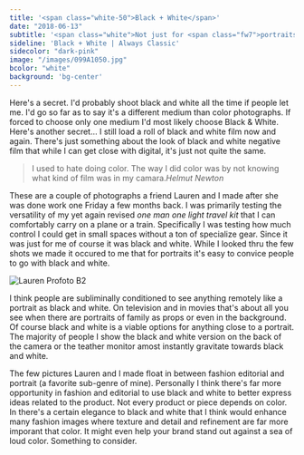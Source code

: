 ```yaml
---
title: '<span class="white-50">Black + White</span>'
date: "2018-06-13"
subtitle: '<span class="white">Not just for <span class="fw7">portraits.</span></span>'
sideline: 'Black + White | Always Classic'
sidecolor: "dark-pink"
image: "/images/099A1050.jpg"
bcolor: "white"
background: 'bg-center'
---
```

Here's a secret. I'd probably shoot black and white all the time if people let me. I'd go so far as to say it's a different medium than color photographs. If forced to choose only one medium I'd most likely choose Black &amp; White. Here's another secret&hellip; I still load a roll of black and white film now and again. There's just something about the look of black and white negative film that while I can get close with digital, it's just not quite the same.

>I used to hate doing color. The way I did color was by not knowing what kind of film was in my camara.<cite>Helmut Newton</cite>

These are a couple of photographs a friend Lauren and I made after she was done work one Friday a few months back. I was primarily testing the versatility of my yet again revised *one man one light travel kit* that I can comfortably carry on a plane or a train. Specifically I was testing how much control I could get in small spaces without a ton of specialize gear. Since it was just for me of course it was black and white. While I looked thru the few shots we made it occured to me that for portraits it's easy to convice people to go with black and white.

![Lauren Profoto B2](/images/099A1055.jpg)

I think people are subliminally conditioned to see anything remotely like a portrait as black and white. On television and in movies that's about all you see when there are portraits of family as props or even in the background. Of course black and white is a viable options for anything close to a portrait. The majority of people I show the black and white version on the back of the camera or the teather monitor amost instantly gravitate towards black and white.

The few pictures Lauren and I made float in between fashion editorial and portrait (a favorite sub-genre of mine). Personally I think there's far more opportunity in fashion and editorial to use black and white to better express ideas related to the product. Not every product or piece depends on color. In there's a certain elegance to black and white that I think would enhance many fashion images where texture and detail and refinement are far more imporant that color. It might even help your brand stand out against a sea of loud color. Something to consider.

